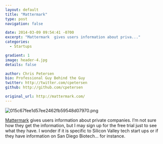 ```yaml
---
layout: default
title: "Mattermark"
type: post
navigation: false

date: 2014-03-09 09:54:41 -0700
excerpt: "Mattermark  gives users information about priva..."
categories:
  - Startups

gradient: 1
image: header-4.jpg
details: false

author: Chris Petersen
bio: Professional Guy Behind the Guy
twitter: http://twitter.com/cpetersen
github: http://github.com/cpetersen

original_url: http://mattermark.com/
---
```



  ![015c67fee1d57ee2462fb59548d07970.png](/attachments/015c67fee1d57ee2462fb59548d07970/image.png)  

  [Mattermark](http://mattermark.com)  gives users information about private companies. I’m not sure how they get the information, but I may sign up for the free trial just to see what they have. I wonder if it is specific to Silicon Valley tech start ups or if they have information on San Diego Biotech… for instance. 

 
